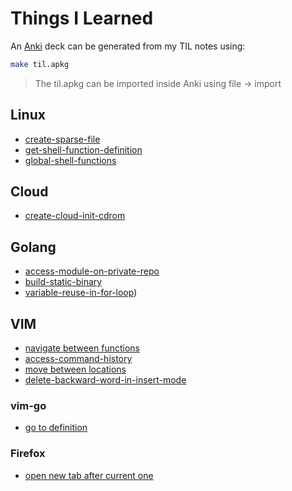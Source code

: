 # Things I Learned

An [Anki](https://apps.ankiweb.net/) deck can be generated from my TIL notes using:

```bash
make til.apkg
```

> The til.apkg can be imported inside Anki using file -> import

## Linux

- [create-sparse-file](linux/create-sparse-file.md)
- [get-shell-function-definition](linux/get-shell-function-definition)
- [global-shell-functions](linux/global-shell-functions)

## Cloud

- [create-cloud-init-cdrom](cloud/create-cloud-init-cdrom.md)

## Golang

- [access-module-on-private-repo](go/access-module-on-private-repo.md)
- [build-static-binary](go/build-static-binary.md)
- [variable-reuse-in-for-loop](go/variable-reuse-in-for-loop))

## VIM

- [navigate between functions](vim/navigate-between-functions.md)
- [access-command-history](vim/access-command-history.md)
- [move between locations](vim/move-between-locations.md)
- [delete-backward-word-in-insert-mode](vim/delete-backward-word-in-insert-mode.md)

### vim-go

- [go to definition](vim/vim-go-go-to-definition.md)

### Firefox

- [open new tab after current one](firefox/open-new-tab-after-current-one.md)
